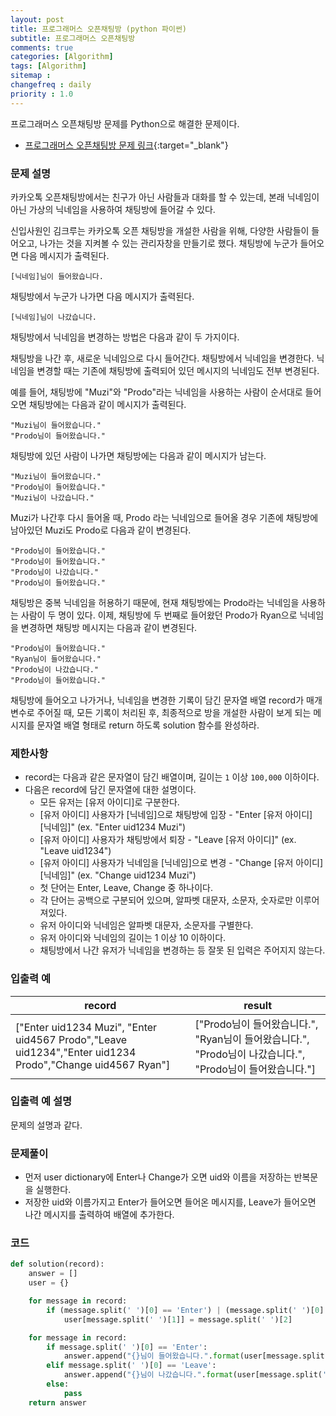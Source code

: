 ```yaml
---
layout: post
title: 프로그래머스 오픈채팅방 (python 파이썬)
subtitle: 프로그래머스 오픈채팅방
comments: true
categories: [Algorithm]
tags: [Algorithm]
sitemap :
changefreq : daily
priority : 1.0
---
```

프로그래머스 오픈채팅방 문제를 Python으로 해결한 문제이다.  

* [프로그래머스 오픈채팅방 문제 링크](https://programmers.co.kr/learn/courses/30/lessons/42888){:target="_blank"}


### 문제 설명
카카오톡 오픈채팅방에서는 친구가 아닌 사람들과 대화를 할 수 있는데, 본래 닉네임이 아닌 가상의 닉네임을 사용하여 채팅방에 들어갈 수 있다.

신입사원인 김크루는 카카오톡 오픈 채팅방을 개설한 사람을 위해, 다양한 사람들이 들어오고, 나가는 것을 지켜볼 수 있는 관리자창을 만들기로 했다. 채팅방에 누군가 들어오면 다음 메시지가 출력된다.

```[닉네임]님이 들어왔습니다.```

채팅방에서 누군가 나가면 다음 메시지가 출력된다.

```[닉네임]님이 나갔습니다.```

채팅방에서 닉네임을 변경하는 방법은 다음과 같이 두 가지이다.

채팅방을 나간 후, 새로운 닉네임으로 다시 들어간다.
채팅방에서 닉네임을 변경한다.
닉네임을 변경할 때는 기존에 채팅방에 출력되어 있던 메시지의 닉네임도 전부 변경된다.

예를 들어, 채팅방에 "Muzi"와 "Prodo"라는 닉네임을 사용하는 사람이 순서대로 들어오면 채팅방에는 다음과 같이 메시지가 출력된다.

```
"Muzi님이 들어왔습니다."  
"Prodo님이 들어왔습니다."
```  

채팅방에 있던 사람이 나가면 채팅방에는 다음과 같이 메시지가 남는다.

```
"Muzi님이 들어왔습니다."  
"Prodo님이 들어왔습니다."  
"Muzi님이 나갔습니다."  
```

Muzi가 나간후 다시 들어올 때, Prodo 라는 닉네임으로 들어올 경우 기존에 채팅방에 남아있던 Muzi도 Prodo로 다음과 같이 변경된다.

```
"Prodo님이 들어왔습니다."  
"Prodo님이 들어왔습니다."  
"Prodo님이 나갔습니다."  
"Prodo님이 들어왔습니다."  
```

채팅방은 중복 닉네임을 허용하기 때문에, 현재 채팅방에는 Prodo라는 닉네임을 사용하는 사람이 두 명이 있다. 이제, 채팅방에 두 번째로 들어왔던 Prodo가 Ryan으로 닉네임을 변경하면 채팅방 메시지는 다음과 같이 변경된다.

```
"Prodo님이 들어왔습니다."  
"Ryan님이 들어왔습니다."  
"Prodo님이 나갔습니다."  
"Prodo님이 들어왔습니다."
```

채팅방에 들어오고 나가거나, 닉네임을 변경한 기록이 담긴 문자열 배열 record가 매개변수로 주어질 때, 모든 기록이 처리된 후, 최종적으로 방을 개설한 사람이 보게 되는 메시지를 문자열 배열 형태로 return 하도록 solution 함수를 완성하라.


### 제한사항
* record는 다음과 같은 문자열이 담긴 배열이며, 길이는 ```1``` 이상 ```100,000``` 이하이다.
* 다음은 record에 담긴 문자열에 대한 설명이다.
    * 모든 유저는 [유저 아이디]로 구분한다.
    * [유저 아이디] 사용자가 [닉네임]으로 채팅방에 입장 - "Enter [유저 아이디] [닉네임]" (ex. "Enter uid1234 Muzi")
    * [유저 아이디] 사용자가 채팅방에서 퇴장 - "Leave [유저 아이디]" (ex. "Leave uid1234")
    * [유저 아이디] 사용자가 닉네임을 [닉네임]으로 변경 - "Change [유저 아이디] [닉네임]" (ex. "Change uid1234 Muzi")
    * 첫 단어는 Enter, Leave, Change 중 하나이다.
    * 각 단어는 공백으로 구분되어 있으며, 알파벳 대문자, 소문자, 숫자로만 이루어져있다.
    * 유저 아이디와 닉네임은 알파벳 대문자, 소문자를 구별한다.
    * 유저 아이디와 닉네임의 길이는 1 이상 10 이하이다.
    * 채팅방에서 나간 유저가 닉네임을 변경하는 등 잘못 된 입력은 주어지지 않는다.


### 입출력 예

|record|result|
|-----|-----|
|["Enter uid1234 Muzi", "Enter uid4567 Prodo","Leave uid1234","Enter uid1234 Prodo","Change uid4567 Ryan"]|["Prodo님이 들어왔습니다.", "Ryan님이 들어왔습니다.", "Prodo님이 나갔습니다.", "Prodo님이 들어왔습니다."]|


### 입출력 예 설명
문제의 설명과 같다.


### 문제풀이
* 먼저 user dictionary에 Enter나 Change가 오면 uid와 이름을 저장하는 반복문을 실행한다.
* 저장한 uid와 이름가지고 Enter가 들어오면 들어온 메시지를, Leave가 들어오면 나간 메시지를 출력하여 배열에 추가한다.

### 코드
```python
def solution(record):
    answer = []
    user = {}

    for message in record:
        if (message.split(' ')[0] == 'Enter') | (message.split(' ')[0] == 'Change'):
            user[message.split(' ')[1]] = message.split(' ')[2]

    for message in record:
        if message.split(' ')[0] == 'Enter':
            answer.append("{}님이 들어왔습니다.".format(user[message.split(' ')[1]]))
        elif message.split(' ')[0] == 'Leave':
            answer.append("{}님이 나갔습니다.".format(user[message.split(' ')[1]]))
        else:
            pass
    return answer
```
